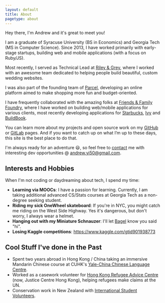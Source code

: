```yaml
---
layout: default
title: About 
pagetype: about
---
```


<div class="bg-img profile-picture-louvre2 bg-img-circle bg-img-floater"></div>

Hey there, I'm Andrew and it's great to meet you!

I am a graduate of Syracuse University (BS in Economics) and Georgia Tech (MS in Computer Science). Since 2013, I have worked primarily with early-stage startups, building web and mobile applications (with a focus on Ruby/JS).

Most recently, I served as Technical Lead at [Riley & Grey](https://www.rileygrey.com), where I worked with an awesome team dedicated to helping people build beautiful, custom wedding websites. 

I was also part of the founding team of [Parcel](https://www.thisisparcel.com), developing an online platform aimed to make shopping more fun and budget-oriented.

I have frequently collaborated with the amazing folks at [Friends & Family Foundry](https://www.friendsfamily.co), where I have worked on building web/mobile applications for various clients, most recently developing applications for [Starbucks](https://www.starbucks.com), [Ivy](https://www.ivy.com) and [BuildBook](https://www.buildbook.co).


You can learn more about my projects and open source work on my [GitHub](https://www.github.com/AndrewHYi) or [GitLab](https://www.gitlab.com/AndrewHYi) pages. And if you want to catch up on what I’m up to these days, this site is the best place to do that. 

I'm always ready for an adventure 😃, so feel free to [contact](/contact) me with interesting dev opportunities @ <andrew.yi50@gmail.com>.



## Interests and Hobbies

When I'm not coding or daydreaming about tech, I spend my time:

- **Learning via MOOCs**: I have a passion for learning. Currently, I am taking additional advanced CS/Stats courses at Georgia Tech as a non-degree seeking student. 
- **Riding my sick OneWheel skateboard**: If you're in NYC, you might catch me riding on the West Side Highway. Yes it's dangerous, but don't worry, I always wear a helmet.
- **Hanging out with my Miniature Schnauzer**: I'll let <a href="/bagel.html" class="bagel-link">Bagel</a> know you said "hi".
- **Losing Kaggle competitions**: <https://www.kaggle.com/gtid901938773>

## Cool Stuff I've done in the Past
- Spent two years abroad in Hong Kong / China taking an immersive Mandarin Chinese course at CUHK's [Yale-China Chinese Language Centre](https://www.ycclc.cuhk.edu.hk/default.aspx?pg=home).
- Worked as a casework volunteer for [Hong Kong Refugee Advice Centre](https://www.justicecentre.org.hk/) (now, Justice Centre Hong Kong), helping refugees make claims at the UN.
- Conservation work in New Zealand with [International Student Volunteers](https://globalvolunteers.org/students/).